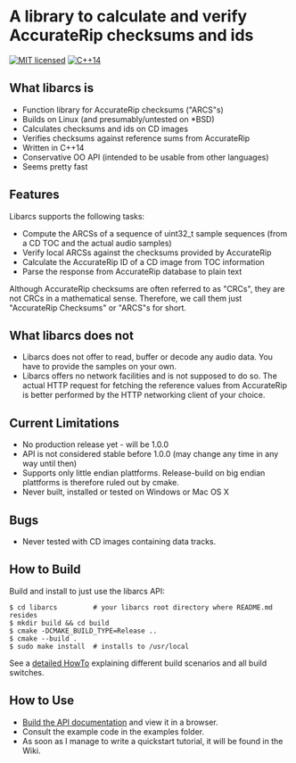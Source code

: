 # A library to calculate and verify AccurateRip checksums and ids

[![MIT licensed](https://img.shields.io/badge/license-MIT-blue.svg)](./LICENSE)
[![C++14](https://img.shields.io/badge/c++-14-darkred.svg)](./API.md)

## What libarcs is

- Function library for AccurateRip checksums ("ARCS"s)
- Builds on Linux (and presumably/untested on *BSD)
- Calculates checksums and ids on CD images
- Verifies checksums against reference sums from AccurateRip
- Written in C++14
- Conservative OO API (intended to be usable from other languages)
- Seems pretty fast



## Features

Libarcs supports the following tasks:

- Compute the ARCSs of a sequence of uint32_t sample sequences
  (from a CD TOC and the actual audio samples)
- Verify local ARCSs against the checksums provided by AccurateRip
- Calculate the AccurateRip ID of a CD image from TOC information
- Parse the response from AccurateRip database to plain text

Although AccurateRip checksums are often referred to as "CRCs", they are not
CRCs in a mathematical sense. Therefore, we call them just "AccurateRip
Checksums" or "ARCS"s for short.



## What libarcs does not

- Libarcs does not offer to read, buffer or decode any audio data. You have to
  provide the samples on your own.
- Libarcs offers no network facilities and is not supposed to do so. The actual
  HTTP request for fetching the reference values from AccurateRip is better
  performed by the HTTP networking client of your choice.



## Current Limitations

- No production release yet - will be 1.0.0
- API is not considered stable before 1.0.0 (may change any time in any way
  until then)
- Supports only little endian plattforms. Release-build on big endian plattforms
  is therefore ruled out by cmake.
- Never built, installed or tested on Windows or Mac OS X



## Bugs

- Never tested with CD images containing data tracks.



## How to Build

Build and install to just use the libarcs API:

	$ cd libarcs         # your libarcs root directory where README.md resides
	$ mkdir build && cd build
	$ cmake -DCMAKE_BUILD_TYPE=Release ..
	$ cmake --build .
	$ sudo make install  # installs to /usr/local

See a [detailed HowTo](BUILD.md) explaining different build scenarios and all
build switches.



## How to Use

- [Build the API documentation](BUILD.md#building-the-api-documentation) and
  view it in a browser.
- Consult the example code in the examples folder.
- As soon as I manage to write a quickstart tutorial, it will be found in the
  Wiki.

